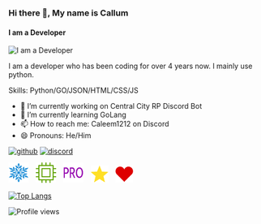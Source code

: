 ### Hi there 👋, My name is Callum
#### I am a Developer
![I am a Developer](https://i.ibb.co/PcMCw0R/CALEEM1212.png)

I am a developer who has been coding for over 4 years now. I mainly use python.

Skills: Python/GO/JSON/HTML/CSS/JS

- 🔭 I’m currently working on Central City RP Discord Bot 
- 🌱 I’m currently learning GoLang 
- 📫 How to reach me: Caleem1212 on Discord 
- 😄 Pronouns: He/Him 


[<img src='https://cdn.jsdelivr.net/npm/simple-icons@3.0.1/icons/github.svg' alt='github' height='40'>](https://github.com/CallamCallam)  [<img src='https://cdn.jsdelivr.net/npm/simple-icons@3.0.1/icons/discord.svg' alt='discord' height='40'>](https://discord.gg/x9v4777cZQ)  

<a href='https://archiveprogram.github.com/'><img src='https://raw.githubusercontent.com/acervenky/animated-github-badges/master/assets/acbadge.gif' width='40' height='40'></a> <a href='https://docs.github.com/en/developers'><img src='https://raw.githubusercontent.com/acervenky/animated-github-badges/master/assets/devbadge.gif' width='40' height='40'></a> <a href='https://github.com/pricing'><img src='https://raw.githubusercontent.com/acervenky/animated-github-badges/master/assets/pro.gif' width='40' height='40'></a> <a href='https://stars.github.com/'><img src='https://raw.githubusercontent.com/acervenky/animated-github-badges/master/assets/starbadge.gif' width='35' height='35'></a> <a href='https://docs.github.com/en/github/supporting-the-open-source-community-with-github-sponsors'><img src='https://raw.githubusercontent.com/acervenky/animated-github-badges/master/assets/sponsorbadge.gif' width='35' height='35'></a> 

[![Top Langs](https://github-readme-stats.vercel.app/api/top-langs/?username=CallamCallam)](https://github.com/anuraghazra/github-readme-stats)

![Profile views](https://gpvc.arturio.dev/CallamCallam)  
